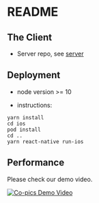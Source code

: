 # README

## The Client

* Server repo, see [server](https://github.com/Ashleywutq/co-pics)

## Deployment

* node version >= 10

* instructions:
```
yarn install
cd ios
pod install
cd ..
yarn react-native run-ios
```
## Performance

Please check our demo video.

[![Co-pics Demo Video](https://img.youtube.com/vi/ZDKneYVt_H0/0.jpg)](https://youtu.be/ZDKneYVt_H0)
